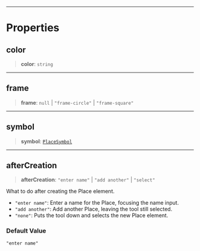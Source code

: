 ***

# Properties

## color

> **color**: `string`

***

## frame

> **frame**: `null` | `"frame-circle"` | `"frame-square"`

***

## symbol

> **symbol**: [`PlaceSymbol`](PlaceSymbol.md)

***

## afterCreation

> **afterCreation**: `"enter name"` | `"add another"` | `"select"`

What to do after creating the Place element.

* `"enter name"`: Enter a name for the Place, focusing the name input.
* `"add another"`: Add another Place, leaving the tool still selected.
* `"none"`: Puts the tool down and selects the new Place element.

### Default Value

`"enter name"`
